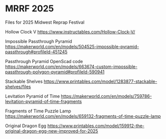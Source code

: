 # MRRF 2025
Files for 2025 Midwest Reprap Festival

Hollow Clock V
 https://www.instructables.com/Hollow-Clock-V/

Impossible Passthrough Pyramid
 https://makerworld.com/en/models/504525-impossible-pyramid-passthrough#profileId-451245

Passthrough Pyramid OpenScad code
 https://makerworld.com/en/models/663674-custom-impossible-passthrough-polygon-pyramid#profileId-590941

Stackable Shelves
 https://www.printables.com/model/1283877-stackable-shelves/files

Levitation Pyramid of Time
 https://makerworld.com/en/models/759786-levitation-pyramid-of-time-fragments

Fragments of Time Puzzle Lamp
 https://makerworld.com/en/models/659132-fragments-of-time-puzzle-lamp

Original Dragon Egg
 https://www.printables.com/model/159912-the-original-dragon-egg-new-improved-for-2025
